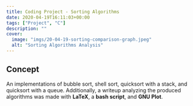 ```yaml
---
title: Coding Project - Sorting Algorithms
date: 2020-04-19T16:11:03+00:00
tags: ["Project", "C"]
description: ""
cover:
  image: "imgs/20-04-19-sorting-comparison-graph.jpeg"
  alt: "Sorting Algorithms Analysis"
---
```


## Concept

An implementations of bubble sort, shell sort, quicksort with a stack, and quicksort with a queue. Additionally, a writeup analyzing the produced algorithms was made with **LaTeX**, a **bash script**, and **GNU Plot**.
